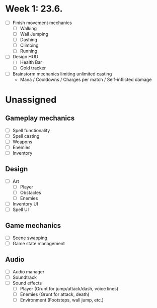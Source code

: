 # Week 1: 23.6.
- [ ] Finish movement mechanics
  - [ ] Walking
  - [ ] Wall Jumping
  - [ ] Dashing
  - [ ] Climbing
  - [ ] Running
- [ ] Design HUD
  - [ ] Health Bar
  - [ ] Gold tracker
- [ ] Brainstorm mechanics limiting unlimited casting
  - Mana / Cooldowns / Charges per match / Self-inflicted damage


# Unassigned
## Gameplay mechanics
- [ ] Spell functionality
- [ ] Spell casting
- [ ] Weapons
- [ ] Enemies
- [ ] Inventory
## Design
- [ ] Art
  - [ ] Player
  - [ ] Obstacles
  - [ ] Enemies
- [ ] Inventory UI
- [ ] Spell UI
## Game mechanics
- [ ] Scene swapping
- [ ] Game state management
## Audio
- [ ] Audio manager
- [ ] Soundtrack
- [ ] Sound effects
  - [ ] Player (Grunt for jump/attack/dash, voice lines)
  - [ ] Enemies (Grunt for attack, death)
  - [ ] Environment (Footsteps, wall jump, etc.)
